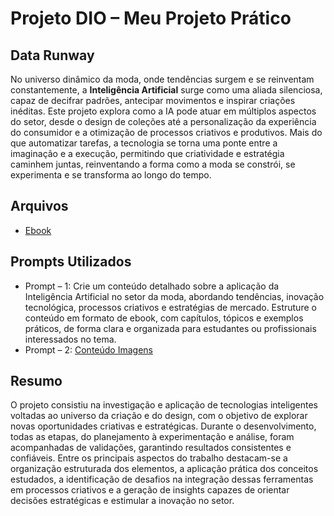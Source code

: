 # Projeto DIO – Meu Projeto Prático

## Data Runway
No universo dinâmico da moda, onde tendências surgem e se reinventam constantemente, a **Inteligência Artificial** surge como uma aliada silenciosa, capaz de decifrar padrões, antecipar movimentos e inspirar criações inéditas. Este projeto explora como a IA pode atuar em múltiplos aspectos do setor, desde o design de coleções até a personalização da experiência do consumidor e a otimização de processos criativos e produtivos. Mais do que automatizar tarefas, a tecnologia se torna uma ponte entre a imaginação e a execução, permitindo que criatividade e estratégia caminhem juntas, reinventando a forma como a moda se constrói, se experimenta e se transforma ao longo do tempo.

## Arquivos
- [Ebook](./datarunway.pdf)

## Prompts Utilizados
- Prompt – 1: Crie um conteúdo detalhado sobre a aplicação da Inteligência Artificial no setor da moda, abordando tendências, inovação tecnológica, processos criativos e estratégias de mercado. Estruture o conteúdo em formato de ebook, com capítulos, tópicos e exemplos práticos, de forma clara e organizada para estudantes ou profissionais interessados no tema.
- Prompt – 2: [Conteúdo Imagens](./leonardoai-prompts.pdf)

## Resumo 
O projeto consistiu na investigação e aplicação de tecnologias inteligentes voltadas ao universo da criação e do design, com o objetivo de explorar novas oportunidades criativas e estratégicas. Durante o desenvolvimento, todas as etapas, do planejamento à experimentação e análise, foram acompanhadas de validações, garantindo resultados consistentes e confiáveis. Entre os principais aspectos do trabalho destacam-se a organização estruturada dos elementos, a aplicação prática dos conceitos estudados, a identificação de desafios na integração dessas ferramentas em processos criativos e a geração de insights capazes de orientar decisões estratégicas e estimular a inovação no setor.


